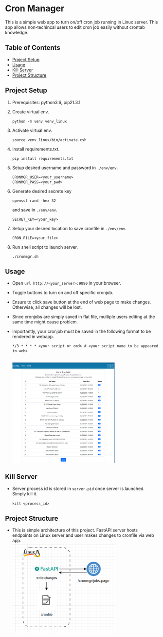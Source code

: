 # Cron Manager
This is a simple web app to turn on/off cron job running in Linux server. This app allows non-techincal users to edit cron job easily without crontab knowledge.

## Table of Contents
- [Project Setup](#project-setup)
- [Usage](#credential)
- [Kill Server](#kill-server)
- [Project Structure](#project-structure)



## Project Setup
1. Prerequisites: python3.6, pip21.3.1

2. Create virtual env.

    ```
    python -m venv venv_linux
    ```

3. Activate virtual env.
    
    ```
    source venv_linux/bin/activate.csh
    ```

4. Install requirements.txt.

    ```
    pip install requirements.txt
    ```

5. Setup desired username and password in `./env/env`.

    ```
    CRONMGR_USER=<your_username>
    CRONMGR_PASS=<your_pwd>
    ```

6. Generate desired secrete key
    ```
    openssl rand -hex 32
    ```
    and save in `./env/env`.
    ```
    SECRET_KEY=<your_key>
    ```

7. Setup your desired location to save cronfile in `./env/env`.
    ```
    CRON_FILE=<your_file>
    ```

8. Run shell script to launch server.

    ```
    ./cronmgr.sh
    ```

## Usage
- Open `url http://<your_server>:9090` in your browser.

- Toggle buttons to turn on and off specific cronjob.

- Ensure to click save button at the end of web page to make changes. Otherwise, all changes will be lost.

- Since cronjobs are simply saved in flat file, multiple users editing at the same time might cause problem.

- Importantly, your cronjob must be saved in the following format to be rendered in webapp.
  ```
  */3 * * * * <your script or cmd> # <your script name to be appeared in web> 
  ```

    <br>
    <img src='./img/UI.PNG' width='70%'>

## Kill Server
- Server process id is stored in `server.pid` once server is launched. Simply kill it.

    ```kill <process_id>```


## Project Structure
- This is simple architecture of this project. FastAPI server hosts endpoints on Linux server and user makes changes to cronfile via web app.
    <br>
    <img src='./img/architecture.png' width='70%'>
